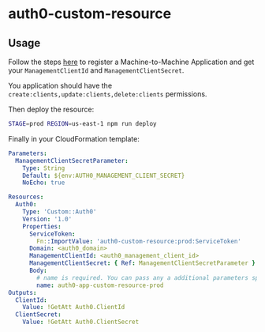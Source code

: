 # auth0-custom-resource

## Usage

Follow the steps [here](https://auth0.com/docs/api/management/v2/create-m2m-app) to register a Machine-to-Machine Application and get your `ManagementClientId` and `ManagementClientSecret`.

You application should have the `create:clients,update:clients,delete:clients` permissions.

Then deploy the resource:

```bash
STAGE=prod REGION=us-east-1 npm run deploy
```

Finally in your CloudFormation template:

```yaml
Parameters:
  ManagementClientSecretParameter:
    Type: String
    Default: ${env:AUTH0_MANAGEMENT_CLIENT_SECRET}
    NoEcho: true

Resources:
  Auth0:
    Type: 'Custom::Auth0'
    Version: '1.0'
    Properties:
      ServiceToken:
        Fn::ImportValue: 'auth0-custom-resource:prod:ServiceToken'
      Domain: <auth0_domain>
      ManagementClientId: <auth0_management_client_id>
      ManagementClientSecret: { Ref: ManagementClientSecretParameter }
      Body:
        # name is required. You can pass any a additional parameters specified here https://auth0.com/docs/api/management/v2#!/Clients/post_clients
        name: auth0-app-custom-resource-prod
Outputs:
  ClientId:
    Value: !GetAtt Auth0.ClientId
  ClientSecret:
    Value: !GetAtt Auth0.ClientSecret
```
